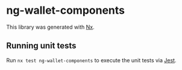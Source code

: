 # ng-wallet-components

This library was generated with [Nx](https://nx.dev).

## Running unit tests

Run `nx test ng-wallet-components` to execute the unit tests via [Jest](https://jestjs.io).
